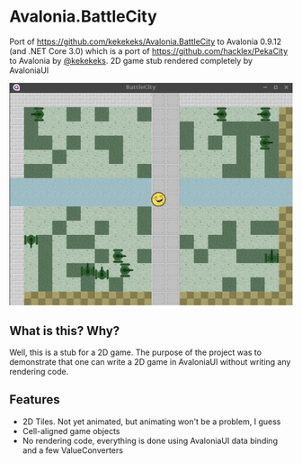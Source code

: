 # Avalonia.BattleCity

Port of https://github.com/kekekeks/Avalonia.BattleCity to Avalonia 0.9.12 (and .NET Core 3.0) which is a port of https://github.com/hacklex/PekaCity to Avalonia by [@kekekeks](https://github.com/kekekeks/Avalonia.BattleCity).
2D game stub rendered completely by AvaloniaUI

![Demo](.github/demo.gif?raw=true "Demo")

## What is this? Why?

Well, this is a stub for a 2D game. The purpose of the project was to demonstrate that one can write a 2D game in AvaloniaUI without writing any rendering code.
## Features

- 2D Tiles. Not yet animated, but animating won't be a problem, I guess
- Cell-aligned game objects
- No rendering code, everything is done using AvaloniaUI data binding and a few ValueConverters
